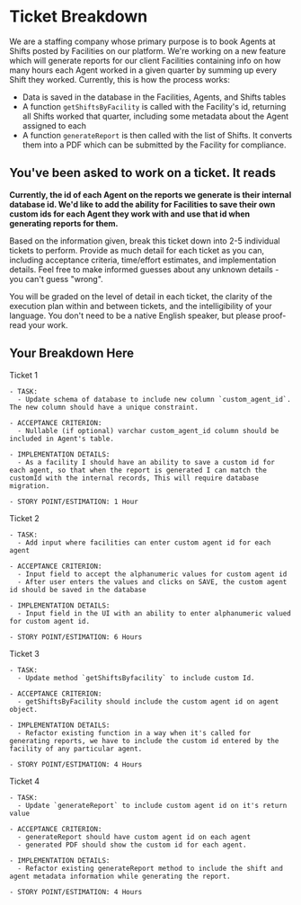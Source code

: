 # Ticket Breakdown

We are a staffing company whose primary purpose is to book Agents at Shifts posted by Facilities on our platform. We're working on a new feature which will generate reports for our client Facilities containing info on how many hours each Agent worked in a given quarter by summing up every Shift they worked. Currently, this is how the process works:

- Data is saved in the database in the Facilities, Agents, and Shifts tables
- A function `getShiftsByFacility` is called with the Facility's id, returning all Shifts worked that quarter, including some metadata about the Agent assigned to each
- A function `generateReport` is then called with the list of Shifts. It converts them into a PDF which can be submitted by the Facility for compliance.

## You've been asked to work on a ticket. It reads

**Currently, the id of each Agent on the reports we generate is their internal database id. We'd like to add the ability for Facilities to save their own custom ids for each Agent they work with and use that id when generating reports for them.**

Based on the information given, break this ticket down into 2-5 individual tickets to perform. Provide as much detail for each ticket as you can, including acceptance criteria, time/effort estimates, and implementation details. Feel free to make informed guesses about any unknown details - you can't guess "wrong".

You will be graded on the level of detail in each ticket, the clarity of the execution plan within and between tickets, and the intelligibility of your language. You don't need to be a native English speaker, but please proof-read your work.

## Your Breakdown Here


Ticket 1

    - TASK:
      - Update schema of database to include new column `custom_agent_id`. The new column should have a unique constraint.
      
    - ACCEPTANCE CRITERION:
      - Nullable (if optional) varchar custom_agent_id column should be included in Agent's table.
      
    - IMPLEMENTATION DETAILS:
      - As a facility I should have an ability to save a custom id for each agent, so that when the report is generated I can match the customId with the internal records, This will require database migration.
      
    - STORY POINT/ESTIMATION: 1 Hour

Ticket 2

    - TASK:
      - Add input where facilities can enter custom agent id for each agent
      
    - ACCEPTANCE CRITERION:
      - Input field to accept the alphanumeric values for custom agent id
      - After user enters the values and clicks on SAVE, the custom agent id should be saved in the database
      
    - IMPLEMENTATION DETAILS:
      - Input field in the UI with an ability to enter alphanumeric valued for custom agent id.
      
    - STORY POINT/ESTIMATION: 6 Hours

Ticket 3

    - TASK:
      - Update method `getShiftsByfacility` to include custom Id.
      
    - ACCEPTANCE CRITERION:
      - getShiftsByFacility should include the custom agent id on agent object.
      
    - IMPLEMENTATION DETAILS:
      - Refactor existing function in a way when it's called for generating reports, we have to include the custom id entered by the facility of any particular agent.
      
    - STORY POINT/ESTIMATION: 4 Hours

Ticket 4

    - TASK: 
      - Update `generateReport` to include custom agent id on it's return value
      
    - ACCEPTANCE CRITERION:
      - generateReport should have custom agent id on each agent
      - generated PDF should show the custom id for each agent.
      
    - IMPLEMENTATION DETAILS:
      - Refactor existing generateReport method to include the shift and agent metadata information while generating the report.
      
    - STORY POINT/ESTIMATION: 4 Hours
